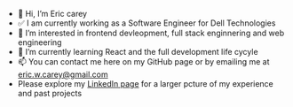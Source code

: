 - 👋 Hi, I’m Eric carey
- ✅ I am currently working as a Software Engineer for Dell Technologies
- 👀 I’m interested in frontend devleopment, full stack enginnering and web engineering
- 🌱 I’m currently learning React and the full development life cycyle
- 📫 You can contact me here on my GitHub page or by emailing me at [eric.w.carey@gmail.com](mailto:eric.w.carey@gmail.com)
- Please explore my [LinkedIn page](https://www.linkedin.com/in/ericcarey1/) for a larger pcture of my experience and past projects
